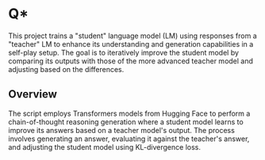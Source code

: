 # Q* 

This project trains a "student" language model (LM) using responses from a "teacher" LM to enhance its understanding and generation capabilities in a self-play setup. The goal is to iteratively improve the student model by comparing its outputs with those of the more advanced teacher model and adjusting based on the differences. 

## Overview

The script employs Transformers models from Hugging Face to perform a chain-of-thought reasoning generation where a student model learns to improve its answers based on a teacher model's output. The process involves generating an answer, evaluating it against the teacher's answer, and adjusting the student model using KL-divergence loss.


